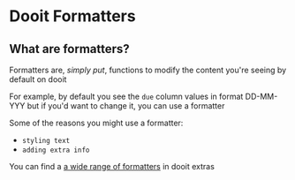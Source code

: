 # Dooit Formatters

## What are formatters?

Formatters are, _simply put_, functions to modify the content you're seeing by default on dooit

For example, by default you see the `due` column values in format DD-MM-YYY but if you'd want to change it, you can use a formatter

Some of the reasons you might use a formatter:

- `styling text`
- `adding extra info`

You can find a [a wide range of formatters](https://dooit-org.github.io/dooit-extras/formatters/description.html) in dooit extras
